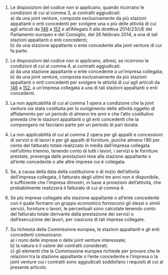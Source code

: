 1. Le disposizioni del codice non si applicano, quando ricorrano le condizioni di cui al comma 3, ai contratti aggiudicati: <br>a) da una joint venture, composta esclusivamente da più stazioni appaltanti o enti concedenti per svolgere una o più delle attività di cui agli articoli da [146](/index.html?article=articolo-146&version=1) a [152](/index.html?article=articolo-152&version=1) e all’Allegato II alla direttiva 2014/23/UE del Parlamento europeo e del Consiglio, del 26 febbraio 2014, a una di tali stazioni appaltanti o enti concedenti; <br>b) da una stazione appaltante o ente concedente alla joint venture di cui fa parte. 

2. Le disposizioni del codice non si applicano, altresì, se ricorrono le condizioni di cui al comma 4, ai contratti aggiudicati: <br>a) da una stazione appaltante o ente concedente a un’impresa collegata; <br>b) da una joint venture, composta esclusivamente da più stazioni appaltanti o enti concedenti per svolgere le attività di cui agli articoli da [146](/index.html?article=articolo-146&version=1) a [152](/index.html?article=articolo-152&version=1), a un’impresa collegata a una di tali stazioni appaltanti o enti concedenti. 

3. La non applicabilità di cui al comma 1 opera a condizione che la joint venture sia stata costituita per lo svolgimento delle attività oggetto di affidamento per un periodo di almeno tre anni e che l’atto costitutivo preveda che le stazioni appaltanti o gli enti concedenti che la compongano ne facciano parte per un periodo di pari durata.

4. La non applicabilità di cui al comma 2 opera per gli appalti e concessioni di servizi e di lavori e per gli appalti di forniture, purché almeno l’80 per cento del fatturato totale realizzato in media dall’impresa collegata nell’ultimo triennio, tenendo conto di tutti i lavori, i servizi e le forniture prestate, provenga dalle prestazioni rese alla stazione appaltante o all’ente concedente o alle altre imprese cui è collegata. 

5. Se, a causa della data della costituzione o di inizio dell’attività dell’impresa collegata, il fatturato degli ultimi tre anni non è disponibile, è sufficiente che l’impresa dimostri, in base a proiezioni dell’attività, che probabilmente realizzerà il fatturato di cui al comma 4. 

6. Se più imprese collegate alla stazione appaltante o all’ente concedente con il quale formano un gruppo economico forniscono gli stessi o simili servizi, forniture o lavori, le percentuali sono calcolate tenendo conto del fatturato totale derivante dalla prestazione dei servizi o dall’esecuzione dei lavori, per ciascuna di tali imprese collegate. 

7. Su richiesta della Commissione europea, le stazioni appaltanti e gli enti concedenti comunicano: <br>a) i nomi delle imprese o delle joint venture interessate; <br>b) la natura e il valore dei contratti considerati; <br>c) gli elementi che la Commissione europea richiede per provare che le relazioni tra la stazione appaltante o l’ente concedente e l’impresa o la joint venture cui i contratti sono aggiudicati soddisfano i requisiti di cui al presente articolo.
